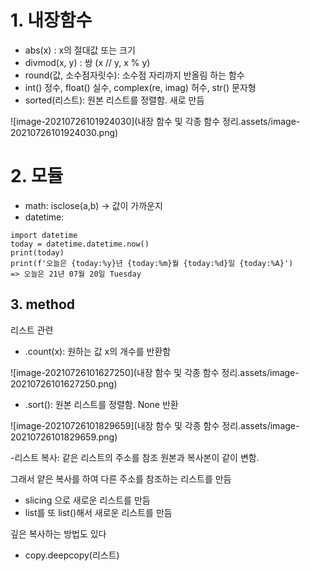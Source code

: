 # 1. 내장함수

- abs(x) :  x의 절대값 또는 크기
- divmod(x, y) : 쌍 (x // y, x % y)
- round(값, 소수점자릿수): 소수점 자리까지 반올림 하는 함수
- int() 정수, float() 실수, complex(re, imag) 허수, str() 문자형
- sorted(리스트): 원본 리스트를 정렬함. 새로 만듬

![image-20210726101924030](내장 함수 및 각종 함수 정리.assets/image-20210726101924030.png)







# 2. 모듈

- math: isclose(a,b) -> 값이 가까운지
- datetime:

```
import datetime
today = datetime.datetime.now()
print(today)
print(f'오늘은 {today:%y}년 {today:%m}월 {today:%d}일 {today:%A}')
=> 오늘은 21년 07월 20일 Tuesday
```



## 3. method

리스트 관련

- .count(x): 원하는 값 x의 개수를 반환함

![image-20210726101627250](내장 함수 및 각종 함수 정리.assets/image-20210726101627250.png)

- .sort(): 원본 리스트를 정렬함. None 반환

![image-20210726101829659](내장 함수 및 각종 함수 정리.assets/image-20210726101829659.png)

-리스트 복사: 같은 리스트의 주소를 참조 원본과 복사본이 같이 변함.

그래서 얕은 복사를 하여 다른 주소를 참조하는 리스트를 만듬

- slicing 으로 새로운 리스트를 만듬
- list를 또 list()해서 새로운 리스트를 만듬

깊은 복사하는 방법도 있다

- copy.deepcopy(리스트)
